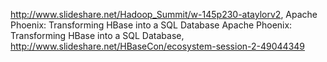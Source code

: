 http://www.slideshare.net/Hadoop_Summit/w-145p230-ataylorv2, Apache Phoenix: Transforming HBase into a SQL Database
Apache Phoenix: Transforming HBase into a SQL Database, http://www.slideshare.net/HBaseCon/ecosystem-session-2-49044349
